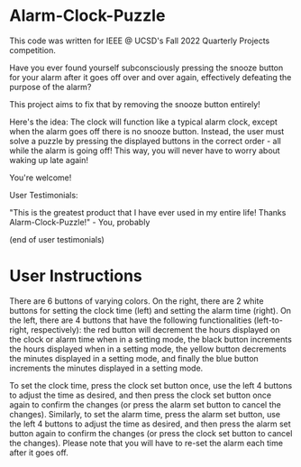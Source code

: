 # Alarm-Clock-Puzzle

This code was written for IEEE @ UCSD's Fall 2022 Quarterly Projects competition.

Have you ever found yourself subconsciously pressing the snooze button for your alarm after it goes off over and over again, effectively defeating the purpose of the alarm?

This project aims to fix that by removing the snooze button entirely!

Here's the idea: 
The clock will function like a typical alarm clock, except when the alarm goes off there is no snooze button. Instead, the user must solve a puzzle by pressing the displayed buttons in the correct order - all while the alarm is going off! This way, you will never have to worry about waking up late again!

You're welcome!

User Testimonials:

"This is the greatest product that I have ever used in my entire life! Thanks Alarm-Clock-Puzzle!"
\- You, probably

(end of user testimonials)

# User Instructions

There are 6 buttons of varying colors. On the right, there are 2 white buttons for setting the clock time (left) and setting the alarm time (right). On the left, there are 4 buttons that have the following functionalities (left-to-right, respectively): the red button will decrement the hours displayed on the clock or alarm time when in a setting mode, the black button increments the hours displayed when in a setting mode, the yellow button decrements the minutes displayed in a setting mode, and finally the blue button increments the minutes displayed in a setting mode. 

To set the clock time, press the clock set button once, use the left 4 buttons to adjust the time as desired, and then press the clock set button once again to confirm the changes (or press the alarm set button to cancel the changes). Similarly, to set the alarm time, press the alarm set button, use the left 4 buttons to adjust the time as desired, and then press the alarm set button again to confirm the changes (or press the clock set button to cancel the changes). Please note that you will have to re-set the alarm each time after it goes off.
